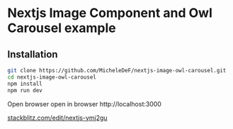# Nextjs Image Component and Owl Carousel example


## Installation

```sh
git clone https://github.com/MicheleDeF/nextjs-image-owl-carousel.git
cd nextjs-image-owl-carousel
npm install
npm run dev
```

Open browser open in browser http://localhost:3000

[stackblitz.com/edit/nextjs-ymj2gu][df1]

[df1]: <https://stackblitz.com/edit/nextjs-ymj2gu>